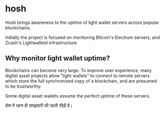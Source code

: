 # hosh

Hosh brings awareness to the uptime of light wallet servers across popular blockchains.

Initially the project is focused on monitoring Bitcoin's Electrum servers, and Zcash's Lightwalletd infrastructure.

## Why monitor light wallet uptime?

Blockchains can become very large.
To improve user experience, many digital asset projects allow "light wallets" to connect to remote servers which store the full synchronized copy of a blockchain, and are presumed to be trustworthy.

Some digital asset wallets assume the perfect uptime of these servers.

होश में रहना ही समझदारी की पहली सीढ़ी है।
